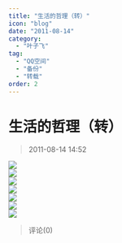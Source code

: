 ```yaml
---
title: "生活的哲理（转）"
icon: "blog"
date: "2011-08-14"
category:
  - "叶子飞"
tag:
  - "QQ空间"
  - "备份"
  - "转载"
order: 2
---
```

# 生活的哲理（转）

> 2011-08-14 14:52

[![](https://pan.4a1801.life:11443/d/public/Qzone_wyf/Blogs/images/5E2ABB6F.gif)](https://pan.4a1801.life:11443/d/public/Qzone_wyf/Blogs/images/5E2ABB6F.gif)  
[![](https://pan.4a1801.life:11443/d/public/Qzone_wyf/Blogs/images/A6C1D4DA.gif)](https://pan.4a1801.life:11443/d/public/Qzone_wyf/Blogs/images/A6C1D4DA.gif)  
[![](https://pan.4a1801.life:11443/d/public/Qzone_wyf/Blogs/images/A1B51304.gif)](https://pan.4a1801.life:11443/d/public/Qzone_wyf/Blogs/images/A1B51304.gif)  
[![](https://pan.4a1801.life:11443/d/public/Qzone_wyf/Blogs/images/41EDBBA0.gif)](https://pan.4a1801.life:11443/d/public/Qzone_wyf/Blogs/images/41EDBBA0.gif)  
[![](https://pan.4a1801.life:11443/d/public/Qzone_wyf/Blogs/images/40F10E23.gif)](https://pan.4a1801.life:11443/d/public/Qzone_wyf/Blogs/images/40F10E23.gif)  
[![](https://pan.4a1801.life:11443/d/public/Qzone_wyf/Blogs/images/CDA9C8A4.gif)](https://pan.4a1801.life:11443/d/public/Qzone_wyf/Blogs/images/CDA9C8A4.gif)  
[![](https://pan.4a1801.life:11443/d/public/Qzone_wyf/Blogs/images/FE889F36.gif)](https://pan.4a1801.life:11443/d/public/Qzone_wyf/Blogs/images/FE889F36.gif)

> 评论(0)
